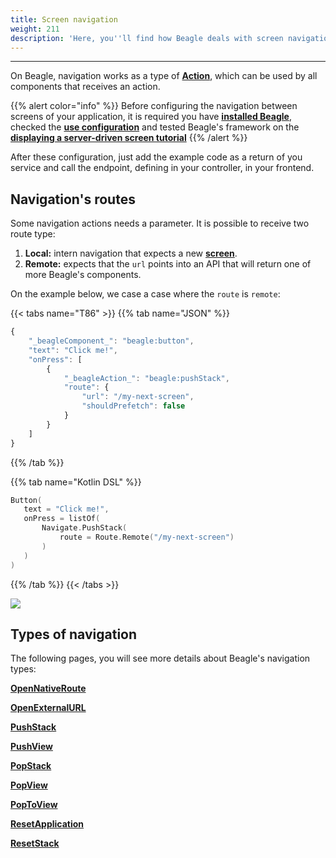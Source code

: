 ```yaml
---
title: Screen navigation
weight: 211
description: 'Here, you''ll find how Beagle deals with screen navigation.'
---
```


---

On Beagle, navigation works as a type of [**Action**](../../../../api/actions/), which can be used by all components that receives an action.

{{% alert color="info" %}}
Before configuring the navigation between screens of your application, it is required you have [**installed Beagle**](../../../get-started/installing-beagle/), checked the [**use configuration**](../../../get-started/using-beagle/) and tested Beagle's framework on the [**displaying a server-driven screen tutorial**](../../../how-to-display-a-screen#displaying-a-server-driven-screen)
{{% /alert %}}

After these configuration, just add the example code as a return of you service and call the endpoint, defining in your controller,  in your frontend. 

## Navigation's routes

Some navigation actions needs a parameter. It is possible to receive two route type: 

1. **Local:** intern navigation that expects a new [**screen**](../../api/screen/).
2. **Remote:** expects that the `url` points into an API that will return one of more Beagle's components.

On the example below, we case a case where the `route` is `remote`:

{{< tabs name="T86" >}}
{{% tab name="JSON" %}}
```javascript
{
    "_beagleComponent_": "beagle:button",
    "text": "Click me!",
    "onPress": [
        {
            "_beagleAction_": "beagle:pushStack",
            "route": {
                "url": "/my-next-screen",
                "shouldPrefetch": false
            }
        }
    ]
}
```
{{% /tab %}}

{{% tab name="Kotlin DSL" %}}
```kotlin
Button(
   text = "Click me!",
   onPress = listOf(
       Navigate.PushStack(
           route = Route.Remote("/my-next-screen")
       )
   )
)
```
{{% /tab %}}
{{< /tabs >}}

![](/assets%2F-M-Qy7jZbUpzGRP5GbCZ%2F-MB0DuGx28NQeWEgD746%2F-MB0r5wLqOLNjqhX_8g_%2Fnavigate-remote.gif?alt=media&token=0b93b43c-8a51-40e8-b96d-76482546e719)

## Types of navigation

The following pages, you will see more details about Beagle's navigation types:

[**OpenNativeRoute**](../../api/navigate/openexternalurl)

[**OpenExternalURL**](../../api/navigate/openexternalurl)

[**PushStack**](../../api/navigate/pushstack)

[**PushView**](../../api/navigate/pushview
)

[**PopStack**](../../api/navigate/popstack)

[**PopView**](../../api/navigate/popview)

[**PopToView**](../../api/navigate/poptoview)

[**ResetApplication**](../../api/navigate/resetapplication)

[**ResetStack**](../../api/navigate/resetstack)
